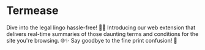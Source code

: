 # Termease
Dive into the legal lingo hassle-free! 📜💼 Introducing our web extension that delivers real-time summaries of those daunting terms and conditions for the site you're browsing. 🌐✨ Say goodbye to the fine print confusion! 🚀
